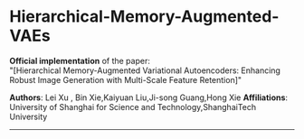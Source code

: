 # Hierarchical-Memory-Augmented-VAEs
**Official implementation** of the paper:  
"[Hierarchical Memory-Augmented Variational Autoencoders: Enhancing Robust Image Generation with Multi-Scale Feature Retention]"  

**Authors**: Lei Xu ,  Bin Xie,Kaiyuan Liu,Ji-song Guang,Hong Xie 
**Affiliations**: University of Shanghai for Science and Technology,ShanghaiTech University

---
